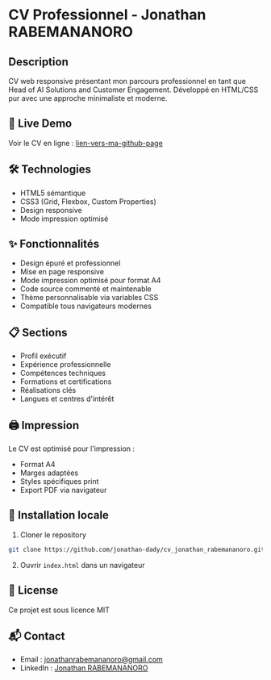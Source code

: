 # CV Professionnel - Jonathan RABEMANANORO

## Description
CV web responsive présentant mon parcours professionnel en tant que Head of AI Solutions and Customer Engagement. Développé en HTML/CSS pur avec une approche minimaliste et moderne.

## 🚀 Live Demo
Voir le CV en ligne : [lien-vers-ma-github-page](https://jonathan-dady.github.io/cv_jonathan_rabemananoro/)

## 🛠️ Technologies
- HTML5 sémantique
- CSS3 (Grid, Flexbox, Custom Properties)
- Design responsive
- Mode impression optimisé

## ✨ Fonctionnalités
- Design épuré et professionnel
- Mise en page responsive
- Mode impression optimisé pour format A4
- Code source commenté et maintenable
- Thème personnalisable via variables CSS
- Compatible tous navigateurs modernes

## 📋 Sections
- Profil exécutif
- Expérience professionnelle
- Compétences techniques
- Formations et certifications
- Réalisations clés
- Langues et centres d'intérêt

## 🖨️ Impression
Le CV est optimisé pour l'impression :
- Format A4
- Marges adaptées
- Styles spécifiques print
- Export PDF via navigateur

## 🔧 Installation locale
1. Cloner le repository
```bash
git clone https://github.com/jonathan-dady/cv_jonathan_rabemananoro.git
```
2. Ouvrir `index.html` dans un navigateur

## 📄 License
Ce projet est sous licence MIT

## 📬 Contact
- Email : jonathanrabemananoro@gmail.com
- LinkedIn : [Jonathan RABEMANANORO](https://www.linkedin.com/in/jonathan-rabemananoro/)

